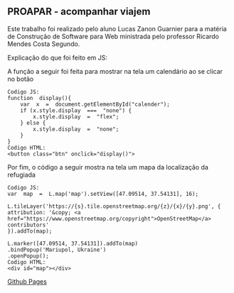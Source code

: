 ## PROAPAR - acompanhar viajem  

Este trabalho foi realizado pelo aluno Lucas Zanon Guarnier para a matéria de Construção de Software para Web ministrada pelo professor Ricardo Mendes Costa Segundo.  

Explicação do que foi feito em JS:  

A função a seguir foi feita para mostrar na tela um calendário ao se clicar no botão

    Codigo JS:
    function  display(){
	    var  x  =  document.getElementById("calender");
	    if (x.style.display  ===  "none") {
		    x.style.display  =  "flex";
		} else {
			x.style.display  =  "none";
		}
	}
    Codigo HTML:
    <button class="btn" onclick="display()">
   Por fim, o código a seguir mostra na tela um mapa da localização da refugiada
   

	Codigo JS:
    var  map  =  L.map('map').setView([47.09514, 37.54131], 16);
    
	L.tileLayer('https://{s}.tile.openstreetmap.org/{z}/{x}/{y}.png', {
	attribution: '&copy; <a	href="https://www.openstreetmap.org/copyright">OpenStreetMap</a> 	contributors'
	}).addTo(map);
	
	L.marker([47.09514, 37.54131]).addTo(map)
	.bindPopup('Mariupol, Ukraine')
	.openPopup();
	Codigo HTML:
	<div id="map"></div>





<a href="https://marsh090.github.io/PROAPAR/">Github Pages</a>
